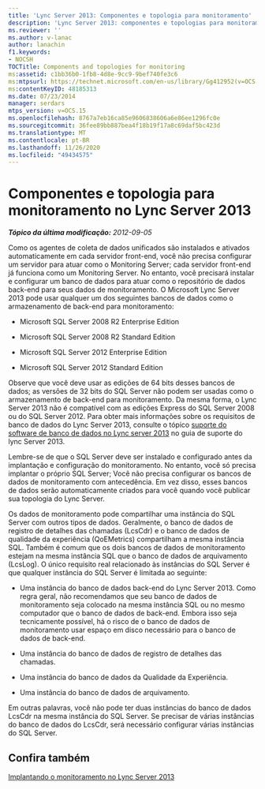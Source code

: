```yaml
---
title: 'Lync Server 2013: Componentes e topologia para monitoramento'
description: 'Lync Server 2013: componentes e topologias para monitoramento.'
ms.reviewer: ''
ms.author: v-lanac
author: lanachin
f1.keywords:
- NOCSH
TOCTitle: Components and topologies for monitoring
ms:assetid: c1bb36b0-1fb8-4d8e-9cc9-9bef740fe3c6
ms:mtpsurl: https://technet.microsoft.com/en-us/library/Gg412952(v=OCS.15)
ms:contentKeyID: 48185313
ms.date: 07/23/2014
manager: serdars
mtps_version: v=OCS.15
ms.openlocfilehash: 8767a7eb16ca85e9606838606a6e86ee1296fc0e
ms.sourcegitcommit: 36fee89bb887bea4f18b19f17a8c69daf5bc423d
ms.translationtype: MT
ms.contentlocale: pt-BR
ms.lasthandoff: 11/26/2020
ms.locfileid: "49434575"
---
```

# <a name="components-and-topologies-for-monitoring-in-lync-server-2013"></a>Componentes e topologia para monitoramento no Lync Server 2013

<div data-xmlns="http://www.w3.org/1999/xhtml">

<div class="topic" data-xmlns="http://www.w3.org/1999/xhtml" data-msxsl="urn:schemas-microsoft-com:xslt" data-cs="https://msdn.microsoft.com/">

<div data-asp="https://msdn2.microsoft.com/asp">



</div>

<div id="mainSection">

<div id="mainBody">

<span> </span>

_**Tópico da última modificação:** 2012-09-05_

Como os agentes de coleta de dados unificados são instalados e ativados automaticamente em cada servidor front-end, você não precisa configurar um servidor para atuar como o Monitoring Server; cada servidor front-end já funciona como um Monitoring Server. No entanto, você precisará instalar e configurar um banco de dados para atuar como o repositório de dados back-end para seus dados de monitoramento. O Microsoft Lync Server 2013 pode usar qualquer um dos seguintes bancos de dados como o armazenamento de back-end para monitoramento:

  - Microsoft SQL Server 2008 R2 Enterprise Edition

  - Microsoft SQL Server 2008 R2 Standard Edition

  - Microsoft SQL Server 2012 Enterprise Edition

  - Microsoft SQL Server 2012 Standard Edition

Observe que você deve usar as edições de 64 bits desses bancos de dados; as versões de 32 bits do SQL Server não podem ser usadas como o armazenamento de back-end para monitoramento. Da mesma forma, o Lync Server 2013 não é compatível com as edições Express do SQL Server 2008 ou do SQL Server 2012. Para obter mais informações sobre os requisitos de banco de dados do Lync Server 2013, consulte o tópico [suporte do software de banco de dados no Lync server 2013](lync-server-2013-database-software-support.md) no guia de suporte do lync Server 2013.

Lembre-se de que o SQL Server deve ser instalado e configurado antes da implantação e configuração do monitoramento. No entanto, você só precisa implantar o próprio SQL Server; Você não precisa configurar os bancos de dados de monitoramento com antecedência. Em vez disso, esses bancos de dados serão automaticamente criados para você quando você publicar sua topologia do Lync Server.

Os dados de monitoramento pode compartilhar uma instância do SQL Server com outros tipos de dados. Geralmente, o banco de dados de registro de detalhes das chamadas (LcsCdr) e o banco de dados de qualidade da experiência (QoEMetrics) compartilham a mesma instância SQL. Também é comum que os dois bancos de dados de monitoramento estejam na mesma instância SQL que o banco de dados de arquivamento (LcsLog). O único requisito real relacionado às instâncias do SQL Server é que qualquer instância do SQL Server é limitada ao seguinte:

  - Uma instância do banco de dados back-end do Lync Server 2013. Como regra geral, não recomendamos que seu banco de dados de monitoramento seja colocado na mesma instância SQL ou no mesmo computador que o banco de dados de back-end. Embora isso seja tecnicamente possível, há o risco de o banco de dados de monitoramento usar espaço em disco necessário para o banco de dados de back-end.

  - Uma instância do banco de dados de registro de detalhes das chamadas.

  - Uma instância do banco de dados da Qualidade da Experiência.

  - Uma instância do banco de dados de arquivamento.

Em outras palavras, você não pode ter duas instâncias do banco de dados LcsCdr na mesma instância do SQL Server. Se precisar de várias instâncias do banco de dados do LcsCdr, será necessário configurar várias instâncias do SQL Server.

<div>

## <a name="see-also"></a>Confira também


[Implantando o monitoramento no Lync Server 2013](lync-server-2013-deploying-monitoring.md)  
  

</div>

</div>

<span> </span>

</div>

</div>

</div>

